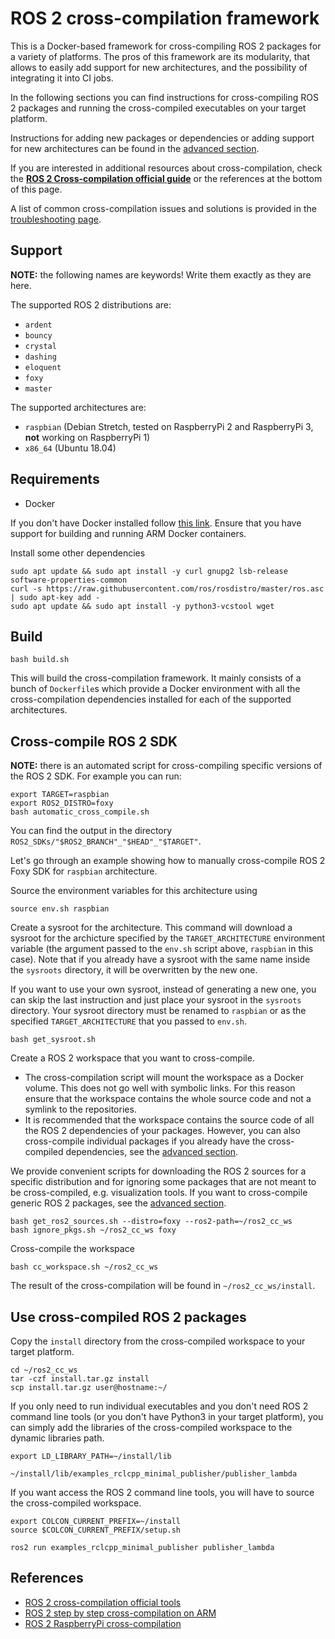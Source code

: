# ROS 2 cross-compilation framework

This is a Docker-based framework for cross-compiling ROS 2 packages for a variety of platforms.
The pros of this framework are its modularity, that allows to easily add support for new architectures, and the possibility of integrating it into CI jobs.

In the following sections you can find instructions for cross-compiling ROS 2 packages and running the cross-compiled executables on your target platform.

Instructions for adding new packages or dependencies or adding support for new architectures can be found in the [advanced section](advanced.md).

If you are interested in additional resources about cross-compilation, check the [**ROS 2 Cross-compilation official guide**](https://index.ros.org/doc/ros2/Tutorials/Cross-compilation) or the references at the bottom of this page.

A list of common cross-compilation issues and solutions is provided in the [troubleshooting page](troubleshooting.md).

## Support

**NOTE:** the following names are keywords! Write them exactly as they are here.

The supported ROS 2 distributions are:

 - `ardent`
 - `bouncy`
 - `crystal`
 - `dashing`
 - `eloquent`
 - `foxy`
 - `master`

The supported architectures are:

 - `raspbian` (Debian Stretch, tested on RaspberryPi 2 and RaspberryPi 3, **not** working on RaspberryPi 1)
 - `x86_64` (Ubuntu 18.04)


## Requirements

 - Docker

If you don't have Docker installed follow [this link](../docker_setup.md).
Ensure that you have support for building and running ARM Docker containers.

Install some other dependencies

```
sudo apt update && sudo apt install -y curl gnupg2 lsb-release software-properties-common
curl -s https://raw.githubusercontent.com/ros/rosdistro/master/ros.asc | sudo apt-key add -
sudo apt update && sudo apt install -y python3-vcstool wget
```

## Build

    bash build.sh

This will build the cross-compilation framework.
It mainly consists of a bunch of `Dockerfile`s which provide a Docker environment with all the cross-compilation dependencies installed for each of the supported architectures.

## Cross-compile ROS 2 SDK

**NOTE:** there is an automated script for cross-compiling specific versions of the ROS 2 SDK.
For example you can run:

```
export TARGET=raspbian
export ROS2_DISTRO=foxy
bash automatic_cross_compile.sh
```

You can find the output in the directory `ROS2_SDKs/"$ROS2_BRANCH"_"$HEAD"_"$TARGET"`.

Let's go through an example showing how to manually cross-compile ROS 2 Foxy SDK for `raspbian` architecture.

Source the environment variables for this architecture using

    source env.sh raspbian

Create a sysroot for the architecture.
This command will download a sysroot for the archicture specified by the `TARGET_ARCHITECTURE` environment variable (the argument passed to the `env.sh` script above, `raspbian` in this case).
Note that if you already have a sysroot with the same name inside the `sysroots` directory, it will be overwritten by the new one.

If you want to use your own sysroot, instead of generating a new one, you can skip the last instruction and just place your sysroot in the `sysroots` directory. Your sysroot directory must be renamed to `raspbian` or as the specified `TARGET_ARCHITECTURE` that you passed to `env.sh`.

    bash get_sysroot.sh

Create a ROS 2 workspace that you want to cross-compile.
 - The cross-compilation script will mount the workspace as a Docker volume. This does not go well with symbolic links. For this reason ensure that the workspace contains the whole source code and not a symlink to the repositories.
 - It is recommended that the workspace contains the source code of all the ROS 2 dependencies of your packages. However, you can also cross-compile individual packages if you already have the cross-compiled dependencies, see the [advanced section](advanced.md).

We provide convenient scripts for downloading the ROS 2 sources for a specific distribution and for ignoring some packages that are not meant to be cross-compiled, e.g. visualization tools.
If you want to cross-compile generic ROS 2 packages, see the [advanced section](advanced.md).

    bash get_ros2_sources.sh --distro=foxy --ros2-path=~/ros2_cc_ws
    bash ignore_pkgs.sh ~/ros2_cc_ws foxy

Cross-compile the workspace

    bash cc_workspace.sh ~/ros2_cc_ws

The result of the cross-compilation will be found in `~/ros2_cc_ws/install`.

## Use cross-compiled ROS 2 packages

Copy the `install` directory from the cross-compiled workspace to your target platform.

```
cd ~/ros2_cc_ws
tar -czf install.tar.gz install
scp install.tar.gz user@hostname:~/
```

If you only need to run individual executables and you don't need ROS 2 command line tools (or you don't have Python3 in your target platform), you can simply add the libraries of the cross-compiled workspace to the dynamic libraries path.

```
export LD_LIBRARY_PATH=~/install/lib

~/install/lib/examples_rclcpp_minimal_publisher/publisher_lambda
```

If you want access the ROS 2 command line tools, you will have to source the cross-compiled workspace.

```
export COLCON_CURRENT_PREFIX=~/install
source $COLCON_CURRENT_PREFIX/setup.sh

ros2 run examples_rclcpp_minimal_publisher publisher_lambda
```

## References

 - [ROS 2 cross-compilation official tools](https://github.com/ros2/cross_compile)
 - [ROS 2 step by step cross-compilation on ARM](https://github.com/ros2-for-arm/ros2/wiki/ROS2-on-arm-architecture)
 - [ROS 2 RaspberryPi cross-compilation](https://github.com/alsora/ros2-raspberrypi)
